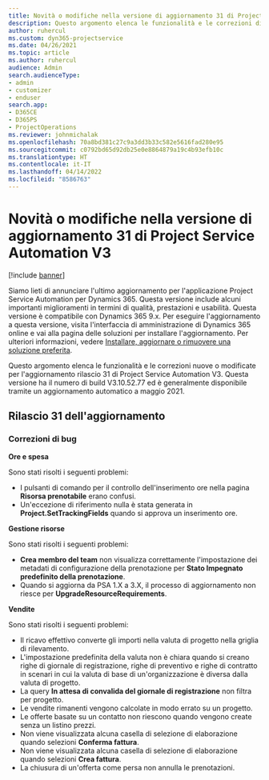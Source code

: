 ```yaml
---
title: Novità o modifiche nella versione di aggiornamento 31 di Project Service Automation V3
description: Questo argomento elenca le funzionalità e le correzioni disponibili nella versione di aggiornamento 31 di Project Service Automation V3.
author: ruhercul
ms.custom: dyn365-projectservice
ms.date: 04/26/2021
ms.topic: article
ms.author: ruhercul
audience: Admin
search.audienceType:
- admin
- customizer
- enduser
search.app:
- D365CE
- D365PS
- ProjectOperations
ms.reviewer: johnmichalak
ms.openlocfilehash: 70a8bd381c27c9a3dd3b33c582e5616fad280e95
ms.sourcegitcommit: c0792bd65d92db25e0e8864879a19c4b93efb10c
ms.translationtype: HT
ms.contentlocale: it-IT
ms.lasthandoff: 04/14/2022
ms.locfileid: "8586763"
---
```

# <a name="whats-new-or-changed-in-project-service-automation-update-release-31-v3"></a>Novità o modifiche nella versione di aggiornamento 31 di Project Service Automation V3

[!include [banner](../includes/psa-now-project-operations.md)]

Siamo lieti di annunciare l'ultimo aggiornamento per l'applicazione Project Service Automation per Dynamics 365. Questa versione include alcuni importanti miglioramenti in termini di qualità, prestazioni e usabilità. Questa versione è compatibile con Dynamics 365 9.x. Per eseguire l'aggiornamento a questa versione, visita l'interfaccia di amministrazione di Dynamics 365 online e vai alla pagina delle soluzioni per installare l'aggiornamento. Per ulteriori informazioni, vedere [Installare, aggiornare o rimuovere una soluzione preferita](/power-platform/admin/install-remove-preferred-solution).

Questo argomento elenca le funzionalità e le correzioni nuove o modificate per l'aggiornamento rilascio 31 di Project Service Automation V3. Questa versione ha il numero di build V3.10.52.77 ed è generalmente disponibile tramite un aggiornamento automatico a maggio 2021.

## <a name="update-release-31"></a>Rilascio 31 dell'aggiornamento

### <a name="bug-fixes"></a>Correzioni di bug

**Ore e spesa**

Sono stati risolti i seguenti problemi:

- I pulsanti di comando per il controllo dell'inserimento ore nella pagina **Risorsa prenotabile** erano confusi.
- Un'eccezione di riferimento nulla è stata generata in **Project.SetTrackingFields** quando si approva un inserimento ore.

**Gestione risorse**

Sono stati risolti i seguenti problemi:

- **Crea membro del team** non visualizza correttamente l'impostazione dei metadati di configurazione della prenotazione per **Stato Impegnato predefinito della prenotazione**.
- Quando si aggiorna da PSA 1.X a 3.X, il processo di aggiornamento non riesce per **UpgradeResourceRequirements**.


**Vendite**

Sono stati risolti i seguenti problemi:

- Il ricavo effettivo converte gli importi nella valuta di progetto nella griglia di rilevamento.
- L'impostazione predefinita della valuta non è chiara quando si creano righe di giornale di registrazione, righe di preventivo e righe di contratto in scenari in cui la valuta di base di un'organizzazione è diversa dalla valuta di progetto.
- La query **In attesa di convalida del giornale di registrazione** non filtra per progetto.
- Le vendite rimanenti vengono calcolate in modo errato su un progetto.
- Le offerte basate su un contatto non riescono quando vengono create senza un listino prezzi.
- Non viene visualizzata alcuna casella di selezione di elaborazione quando selezioni **Conferma fattura**.
- Non viene visualizzata alcuna casella di selezione di elaborazione quando selezioni **Crea fattura**.
- La chiusura di un'offerta come persa non annulla le prenotazioni.







